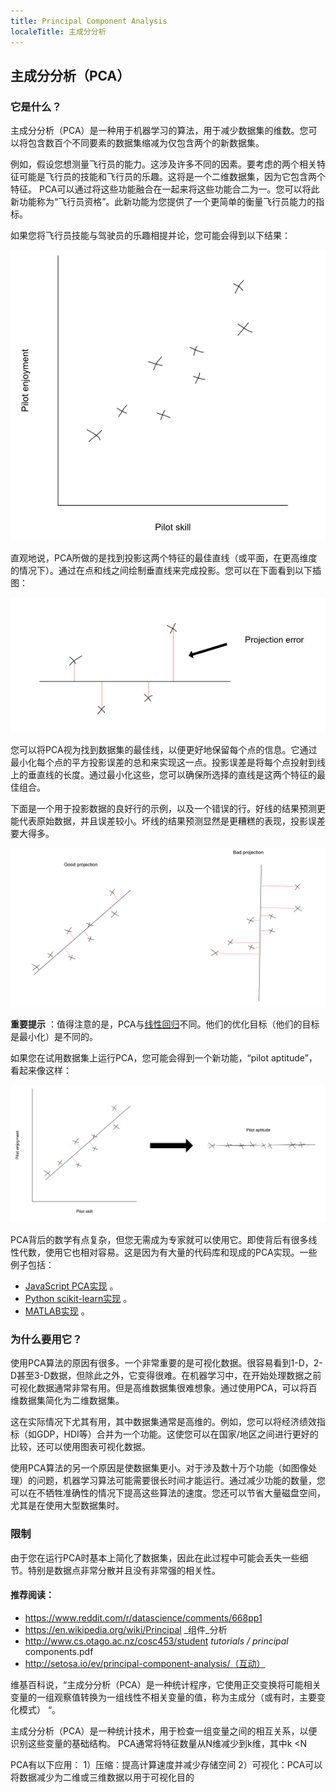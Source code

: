 ```yaml
---
title: Principal Component Analysis
localeTitle: 主成分分析
---
```

## 主成分分析（PCA）

### 它是什么？

主成分分析（PCA）是一种用于机器学习的算法，用于减少数据集的维数。您可以将包含数百个不同要素的数据集缩减为仅包含两个的新数据集。

例如，假设您想测量飞行员的能力。这涉及许多不同的因素。要考虑的两个相关特征可能是飞行员的技能和飞行员的乐趣。这将是一个二维数据集，因为它包含两个特征。 PCA可以通过将这些功能融合在一起来将这些功能合二为一。您可以将此新功能称为“飞行员资格”。此新功能为您提供了一个更简单的衡量飞行员能力的指标。

如果您将飞行员技能与驾驶员的乐趣相提并论，您可能会得到以下结果：

![绘制飞行员技能与飞行员享受](https://github.com/DHDaniel/guides/blob/master/src/pages/machine-learning/principal-component-analysis/plot-skill-vs-enjoyment.png?raw=true)

直观地说，PCA所做的是找到投影这两个特征的最佳直线（或平面，在更高维度的情况下）。通过在点和线之间绘制垂直线来完成投影。您可以在下面看到以下插图：

![投影到线上](https://github.com/DHDaniel/guides/blob/master/src/pages/machine-learning/principal-component-analysis/projection.png?raw=true)

您可以将PCA视为找到数据集的最佳线，以便更好地保留每个点的信息。它通过最小化每个点的平方投影误差的总和来实现这一点。投影误差是将每个点投射到线上的垂直线的长度。通过最小化这些，您可以确保所选择的直线是这两个特征的最佳组合。

下面是一个用于投影数据的良好行的示例，以及一个错误的行。好线的结果预测更能代表原始数据，并且误差较小。坏线的结果预测显然是更糟糕的表现，投影误差要大得多。

![点数的好与坏预测](https://github.com/DHDaniel/guides/blob/master/src/pages/machine-learning/principal-component-analysis/good-vs-bad-projection.png?raw=true)

**重要提示** ：值得注意的是，PCA与[线性回归](https://en.wikipedia.org/wiki/Linear_regression)不同。他们的优化目标（他们的目标是最小化）是不同的。

如果您在试用数据集上运行PCA，您可能会得到一个新功能，“pilot aptitude”，看起来像这样：

![使用PCA转换导频数据集](https://github.com/DHDaniel/guides/blob/master/src/pages/machine-learning/principal-component-analysis/PCA-on-dataset.png?raw=true)

PCA背后的数学有点复杂，但您无需成为专家就可以使用它。即使背后有很多线性代数，使用它也相对容易。这是因为有大量的代码库和现成的PCA实现。一些例子包括：

*   [JavaScript PCA实现](https://github.com/mljs/pca) 。
*   [Python scikit-learn实现](http://scikit-learn.org/stable/modules/generated/sklearn.decomposition.PCA.html) 。
*   [MATLAB实现](https://www.mathworks.com/help/stats/pca.html) 。

### 为什么要用它？

使用PCA算法的原因有很多。一个非常重要的是可视化数据。很容易看到1-D，2-D甚至3-D数据，但除此之外，它变得很难。在机器学习中，在开始处理数据之前可视化数据通常非常有用。但是高维数据集很难想象。通过使用PCA，可以将百维数据集简化为二维数据集。

这在实际情况下尤其有用，其中数据集通常是高维的。例如，您可以将经济绩效指标（如GDP，HDI等）合并为一个功能。这使您可以在国家/地区之间进行更好的比较，还可以使用图表可视化数据。

使用PCA算法的另一个原因是使数据集更小。对于涉及数十万个功能（如图像处理）的问题，机器学习算法可能需要很长时间才能运行。通过减少功能的数量，您可以在不牺牲准确性的情况下提高这些算法的速度。您还可以节省大量磁盘空间，尤其是在使用大型数据集时。

### 限制

由于您在运行PCA时基本上简化了数据集，因此在此过程中可能会丢失一些细节。特别是数据点非常分散并且没有非常强的相关性。

#### 推荐阅读：

*   https://www.reddit.com/r/datascience/comments/668pp1
*   https://en.wikipedia.org/wiki/Principal _组件_分析
*   http://www.cs.otago.ac.nz/cosc453/student _tutorials / principal_ components.pdf
*   http://setosa.io/ev/principal-component-analysis/（互动）

维基百科说，“主成分分析（PCA）是一种统计程序，它使用正交变换将可能相关变量的一组观察值转换为一组线性不相关变量的值，称为主成分（或有时，主要变化模式） “。

主成分分析（PCA）是一种统计技术，用于检查一组变量之间的相互关系，以便识别这些变量的基础结构。 PCA通常将特征数量从N维减少到k维，其中k <N

PCA有以下应用： 1）压缩：提高计算速度并减少存储空间 2）可视化：PCA可以将数据减少为二维或三维数据以用于可视化目的